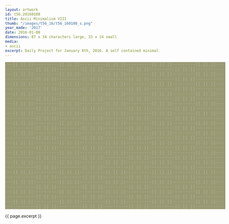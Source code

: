 ```yaml
---
layout: artwork
id: t56.20160108
title: Ascii Minimalism VIII
thumb: "/images/t56_16/t56_160108_s.png"
year_made: '2017'
date: 2016-01-08
dimensions: 87 x 34 characters large, 33 x 14 small
media:
- ascii
excerpt: Daily Project for January 8th, 2016. A self contained minimalist ascii artwork. Fonts and css styles are allowed and included on page. Adapts to mobile and laptop breakpoints. 
---
```


<style>
    pre {
        background-color: #999973;
        color: #B5B5A1;
        font-family: "Lucida Sans Typewriter","Lucida Typewriter",Courier,monospace;
        font-size: .875rem;
        padding: 0;
        overflow: hidden;
    }

    @media screen and (max-width: 600px) {
      .ascii-large {
        display: none;
      }
      pre {
        width: 17rem;
      }
    }
    @media screen and (min-width: 600px){
        .ascii-small {
          display: none;
      }
      pre {
        width: 45rem;
      }
    }
</style>

<pre class="ascii-large">
---|| || ||----------|| || ||----------|| || ||----------|| || ||---------|| || ||---
------------|| || ||----------|| || ||----------|| || ||----------|| || ||-----------
---|| || ||----------|| || ||----------|| || ||----------|| || ||---------|| || ||---
------------|| || ||----------|| || ||----------|| || ||----------|| || ||-----------
---|| || ||----------|| || ||----------|| || ||----------|| || ||---------|| || ||---
------------|| || ||----------|| || ||----------|| || ||----------|| || ||-----------
---|| || ||----------|| || ||----------|| || ||----------|| || ||---------|| || ||---
------------|| || ||----------|| || ||----------|| || ||----------|| || ||-----------
---|| || ||----------|| || ||----------|| || ||----------|| || ||---------|| || ||---
------------|| || ||----------|| || ||----------|| || ||----------|| || ||-----------
---|| || ||----------|| || ||----------|| || ||----------|| || ||---------|| || ||---
------------|| || ||----------|| || ||----------|| || ||----------|| || ||-----------
---|| || ||----------|| || ||----------|| || ||----------|| || ||---------|| || ||---
------------|| || ||----------|| || ||----------|| || ||----------|| || ||-----------
---|| || ||----------|| || ||----------|| || ||----------|| || ||---------|| || ||---
------------|| || ||----------|| || ||----------|| || ||----------|| || ||-----------
---|| || ||----------|| || ||----------|| || ||----------|| || ||---------|| || ||---
------------|| || ||----------|| || ||----------|| || ||----------|| || ||-----------
---|| || ||----------|| || ||----------|| || ||----------|| || ||---------|| || ||---
------------|| || ||----------|| || ||----------|| || ||----------|| || ||-----------
---|| || ||----------|| || ||----------|| || ||----------|| || ||---------|| || ||---
------------|| || ||----------|| || ||----------|| || ||----------|| || ||-----------
---|| || ||----------|| || ||----------|| || ||----------|| || ||---------|| || ||---
------------|| || ||----------|| || ||----------|| || ||----------|| || ||-----------
---|| || ||----------|| || ||----------|| || ||----------|| || ||---------|| || ||---
------------|| || ||----------|| || ||----------|| || ||----------|| || ||-----------
---|| || ||----------|| || ||----------|| || ||----------|| || ||---------|| || ||---
------------|| || ||----------|| || ||----------|| || ||----------|| || ||-----------
---|| || ||----------|| || ||----------|| || ||----------|| || ||---------|| || ||---
------------|| || ||----------|| || ||----------|| || ||----------|| || ||-----------
</pre>

<pre class="ascii-small">
---|| || ||----------|| || ||---
------------|| || ||------------
---|| || ||----------|| || ||---
------------|| || ||------------
---|| || ||----------|| || ||---
------------|| || ||------------
---|| || ||----------|| || ||---
------------|| || ||------------
---|| || ||----------|| || ||---
------------|| || ||------------
---|| || ||----------|| || ||---
------------|| || ||------------
</pre>

{{ page.excerpt }}
